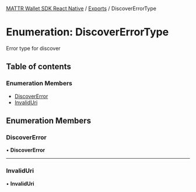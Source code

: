 [MATTR Wallet SDK React Native](../README.md) / [Exports](../modules.md) / DiscoverErrorType

# Enumeration: DiscoverErrorType

Error type for discover

## Table of contents

### Enumeration Members

- [DiscoverError](DiscoverErrorType.md#discovererror)
- [InvalidUri](DiscoverErrorType.md#invaliduri)

## Enumeration Members

### DiscoverError

• **DiscoverError**

___

### InvalidUri

• **InvalidUri**
